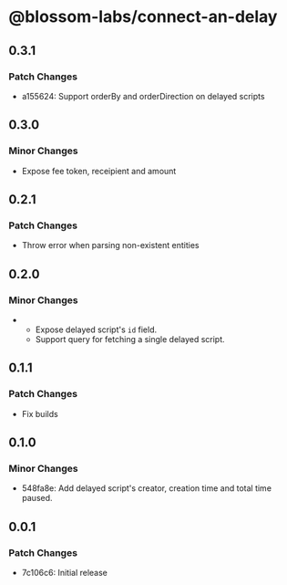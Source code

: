 # @blossom-labs/connect-an-delay

## 0.3.1

### Patch Changes

- a155624: Support orderBy and orderDirection on delayed scripts

## 0.3.0

### Minor Changes

- Expose fee token, receipient and amount

## 0.2.1

### Patch Changes

- Throw error when parsing non-existent entities

## 0.2.0

### Minor Changes

- - Expose delayed script's `id` field.
  - Support query for fetching a single delayed script.

## 0.1.1

### Patch Changes

- Fix builds

## 0.1.0

### Minor Changes

- 548fa8e: Add delayed script's creator, creation time and total time paused.

## 0.0.1

### Patch Changes

- 7c106c6: Initial release
